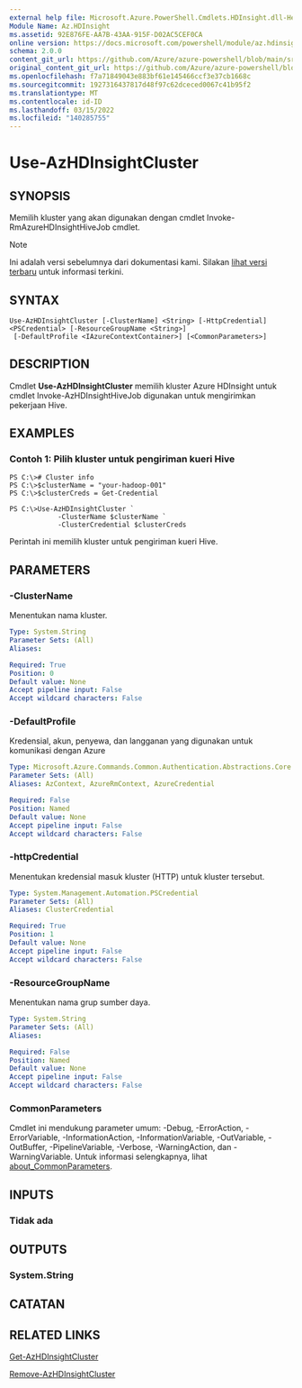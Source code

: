 ```yaml
---
external help file: Microsoft.Azure.PowerShell.Cmdlets.HDInsight.dll-Help.xml
Module Name: Az.HDInsight
ms.assetid: 92E876FE-AA7B-43AA-915F-D02AC5CEF0CA
online version: https://docs.microsoft.com/powershell/module/az.hdinsight/use-azhdinsightcluster
schema: 2.0.0
content_git_url: https://github.com/Azure/azure-powershell/blob/main/src/HDInsight/HDInsight/help/Use-AzHDInsightCluster.md
original_content_git_url: https://github.com/Azure/azure-powershell/blob/main/src/HDInsight/HDInsight/help/Use-AzHDInsightCluster.md
ms.openlocfilehash: f7a71849043e883bf61e145466ccf3e37cb1668c
ms.sourcegitcommit: 1927316437817d48f97c62dceced0067c41b95f2
ms.translationtype: MT
ms.contentlocale: id-ID
ms.lasthandoff: 03/15/2022
ms.locfileid: "140285755"
---
```

# Use-AzHDInsightCluster

## SYNOPSIS
Memilih kluster yang akan digunakan dengan cmdlet Invoke-RmAzureHDInsightHiveJob cmdlet.

> [!NOTE]
>Ini adalah versi sebelumnya dari dokumentasi kami. Silakan [lihat versi terbaru](/powershell/module/az.hdinsight/use-azhdinsightcluster) untuk informasi terkini.

## SYNTAX

```
Use-AzHDInsightCluster [-ClusterName] <String> [-HttpCredential] <PSCredential> [-ResourceGroupName <String>]
 [-DefaultProfile <IAzureContextContainer>] [<CommonParameters>]
```

## DESCRIPTION
Cmdlet **Use-AzHDInsightCluster** memilih kluster Azure HDInsight untuk cmdlet Invoke-AzHDInsightHiveJob digunakan untuk mengirimkan pekerjaan Hive.

## EXAMPLES

### Contoh 1: Pilih kluster untuk pengiriman kueri Hive
```
PS C:\># Cluster info
PS C:\>$clusterName = "your-hadoop-001"
PS C:\>$clusterCreds = Get-Credential

PS C:\>Use-AzHDInsightCluster `
            -ClusterName $clusterName `
            -ClusterCredential $clusterCreds
```

Perintah ini memilih kluster untuk pengiriman kueri Hive.

## PARAMETERS

### -ClusterName
Menentukan nama kluster.

```yaml
Type: System.String
Parameter Sets: (All)
Aliases:

Required: True
Position: 0
Default value: None
Accept pipeline input: False
Accept wildcard characters: False
```

### -DefaultProfile
Kredensial, akun, penyewa, dan langganan yang digunakan untuk komunikasi dengan Azure

```yaml
Type: Microsoft.Azure.Commands.Common.Authentication.Abstractions.Core.IAzureContextContainer
Parameter Sets: (All)
Aliases: AzContext, AzureRmContext, AzureCredential

Required: False
Position: Named
Default value: None
Accept pipeline input: False
Accept wildcard characters: False
```

### -httpCredential
Menentukan kredensial masuk kluster (HTTP) untuk kluster tersebut.

```yaml
Type: System.Management.Automation.PSCredential
Parameter Sets: (All)
Aliases: ClusterCredential

Required: True
Position: 1
Default value: None
Accept pipeline input: False
Accept wildcard characters: False
```

### -ResourceGroupName
Menentukan nama grup sumber daya.

```yaml
Type: System.String
Parameter Sets: (All)
Aliases:

Required: False
Position: Named
Default value: None
Accept pipeline input: False
Accept wildcard characters: False
```

### CommonParameters
Cmdlet ini mendukung parameter umum: -Debug, -ErrorAction, -ErrorVariable, -InformationAction, -InformationVariable, -OutVariable, -OutBuffer, -PipelineVariable, -Verbose, -WarningAction, dan -WarningVariable. Untuk informasi selengkapnya, lihat [about_CommonParameters](http://go.microsoft.com/fwlink/?LinkID=113216).

## INPUTS

### Tidak ada

## OUTPUTS

### System.String

## CATATAN

## RELATED LINKS

[Get-AzHDInsightCluster](./Get-AzHDInsightCluster.md)

[Remove-AzHDInsightCluster](./Remove-AzHDInsightCluster.md)


